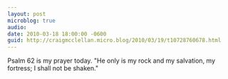 ```yaml
---
layout: post
microblog: true
audio: 
date: 2010-03-18 18:00:00 -0600
guid: http://craigmcclellan.micro.blog/2010/03/19/t10728760678.html
---
```

Psalm 62 is my prayer today. "He only is my rock and my salvation, my fortress; I shall not be shaken."
